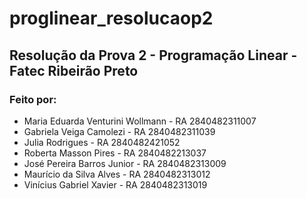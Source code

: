 # proglinear_resolucaop2
## Resolução da Prova 2 - Programação Linear - Fatec Ribeirão Preto

### Feito por:
- Maria Eduarda Venturini Wollmann - RA 2840482311007
- Gabriela Veiga Camolezi - RA 2840482311039
- Julia Rodrigues  - RA 2840482421052
- Roberta Masson Pires - RA 2840482213037
- José Pereira Barros Junior - RA 2840482313009
- Maurício da Silva Alves - RA 2840482313012
- Vinícius Gabriel Xavier - RA 2840482313019